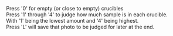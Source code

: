 Press '0' for empty (or close to empty) crucibles <br />
Press '1' through '4' to judge how much sample is in each crucible.  <br />
With '1' being the lowest amount and '4' being highest. <br />
Press 'L' will save that photo to be judged for later at the end.     <br />
